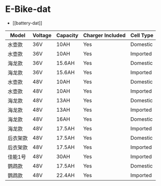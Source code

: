 
# E-Bike-dat

- [[battery-dat]] 


| Model    | Voltage | Capacity | Charger Included | Cell Type |
| -------- | ------- | -------- | ---------------- | --------- |
| 水壶款   | 36V     | 10AH     | Yes              | Domestic  |
| 水壶款   | 36V     | 10AH     | Yes              | Imported  |
| 海龙款   | 36V     | 15.6AH   | Yes              | Domestic  |
| 海龙款   | 36V     | 15.6AH   | Yes              | Imported  |
| 水壶款   | 48V     | 10AH     | Yes              | Domestic  |
| 水壶款   | 48V     | 10AH     | Yes              | Imported  |
| 海龙款   | 48V     | 13AH     | Yes              | Domestic  |
| 海龙款   | 48V     | 13AH     | Yes              | Imported  |
| 海龙款   | 48V     | 16AH     | Yes              | Domestic  |
| 海龙款   | 48V     | 17.5AH   | Yes              | Imported  |
| 后衣架款 | 48V     | 17.5AH   | Yes              | Domestic  |
| 后衣架款 | 48V     | 17.5AH   | Yes              | Imported  |
| 佳能1号  | 48V     | 30AH     | Yes              | Imported  |
| 鹦鹉款   | 48V     | 17.5AH   | Yes              | Domestic  |
| 鹦鹉款   | 48V     | 22.4AH   | Yes              | Imported  |